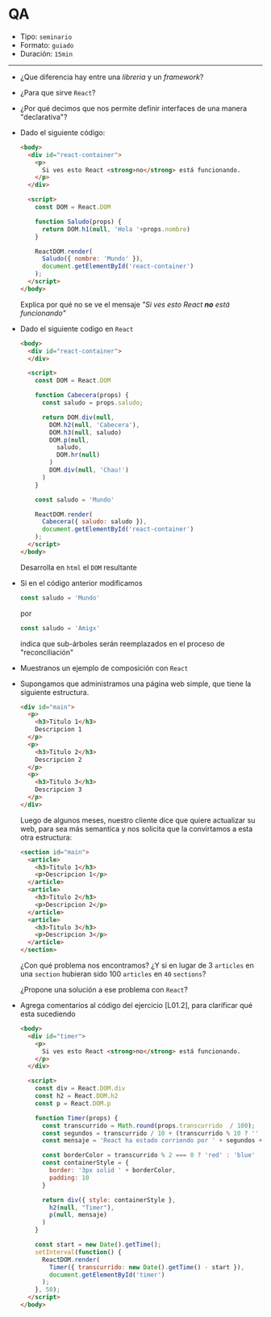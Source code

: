 # QA

* Tipo: `seminario`
* Formato: `guiado`
* Duración: `15min`

***

* ¿Que diferencia hay entre una *libreria* y un *framework*?

* ¿Para que sirve `React`?

* ¿Por qué decimos que nos permite definir interfaces de una manera "declarativa"?

* Dado el siguiente código:
  ```html
  <body>
    <div id="react-container">
      <p>
        Si ves esto React <strong>no</strong> está funcionando.
      </p>
    </div>

    <script>
      const DOM = React.DOM

      function Saludo(props) {
        return DOM.h1(null, 'Hola '+props.nombre)
      }

      ReactDOM.render(
        Saludo({ nombre: 'Mundo' }),
        document.getElementById('react-container')
      );
    </script>
  </body>
  ```

  Explica por qué no se ve el mensaje *"Si ves esto React **no** está funcionando"*

* Dado el siguiente codigo en `React`

  ```html
  <body>
    <div id="react-container">
    </div>

    <script>
      const DOM = React.DOM

      function Cabecera(props) {
        const saludo = props.saludo;

        return DOM.div(null,
          DOM.h2(null, 'Cabecera'),
          DOM.h3(null, saludo)
          DOM.p(null,
            saludo,
            DOM.hr(null)
          )
          DOM.div(null, 'Chau!')
        )
      }

      const saludo = 'Mundo'

      ReactDOM.render(
        Cabecera({ saludo: saludo }),
        document.getElementById('react-container')
      );
    </script>
  </body>
  ```

  Desarrolla en `html` el `DOM` resultante

* Si en el código anterior modificamos
  ```js
  const saludo = 'Mundo'
  ```

  por

  ```js
  const saludo = 'Amigx'
  ```

  indica que sub-árboles serán reemplazados en el proceso de "reconciliación"

* Muestranos un ejemplo de composición con `React`

* Supongamos que administramos una página web simple, que tiene la siguiente estructura.

  ```html
  <div id="main">
    <p>
      <h3>Titulo 1</h3>
      Descripcion 1
    </p>
    <p>
      <h3>Titulo 2</h3>
      Descripcion 2
    </p>
    <p>
      <h3>Titulo 3</h3>
      Descripcion 3
    </p>
  </div>
  ```

  Luego de algunos meses, nuestro cliente dice que quiere actualizar su web,
  para sea más semantica y nos solicita que la convirtamos a esta otra
  estructura:

  ```html
  <section id="main">
    <article>
      <h3>Titulo 1</h3>
      <p>Descripcion 1</p>
    </article>
    <article>
      <h3>Titulo 2</h3>
      <p>Descripcion 2</p>
    </article>
    <article>
      <h3>Titulo 3</h3>
      <p>Descripcion 3</p>
    </article>
  </section>
  ```

  ¿Con qué problema nos encontramos? ¿Y si en lugar de 3 `articles` en una
  `section` hubieran sido 100 `articles` en `40` `sections`?

  ¿Propone una solución a ese problema con `React`?

* Agrega comentarios al código del ejercicio [L01.2], para clarificar qué esta
  sucediendo

  ```html
  <body>
    <div id="timer">
      <p>
        Si ves esto React <strong>no</strong> está funcionando.
      </p>
    </div>

    <script>
      const div = React.DOM.div
      const h2 = React.DOM.h2
      const p = React.DOM.p

      function Timer(props) {
        const transcurrido = Math.round(props.transcurrido  / 100);
        const segundos = transcurrido / 10 + (transcurrido % 10 ? '' : '.0' );
        const mensaje = 'React ha estado corriendo por ' + segundos + ' segundos.';

        const borderColor = transcurrido % 2 === 0 ? 'red' : 'blue'
        const containerStyle = {
          border: '3px solid ' + borderColor,
          padding: 10
        }

        return div({ style: containerStyle },
          h2(null, "Timer"),
          p(null, mensaje)
        )
      }

      const start = new Date().getTime();
      setInterval(function() {
        ReactDOM.render(
          Timer({ transcurrido: new Date().getTime() - start }),
          document.getElementById('timer')
        );
      }, 50);
    </script>
  </body>
  ```
